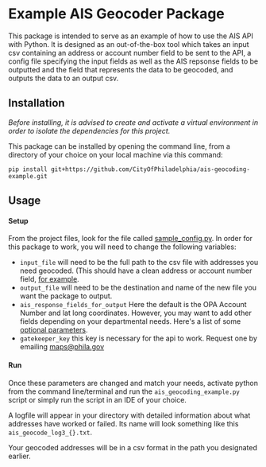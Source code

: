 # Example AIS Geocoder Package
This package is intended to serve as an example of how to use the AIS API with Python. 
It is designed as an out-of-the-box tool which takes an input csv containing an address or account number field to be sent to the API, a config file specifying the input fields as well as the AIS repsonse fields to be outputted and the field that represents the data to be geocoded, and outputs the data to an output csv.

## Installation
_Before installing, it is advised to create and activate a virtual environment in order to isolate the dependencies for this project._

This package can be installed by opening the command line, from a directory of your choice on your local machine via this command: 
 
    pip install git+https://github.com/CityOfPhiladelphia/ais-geocoding-example.git
    

## Usage
#### Setup
From the project files, look for the file called [sample_config.py](sample_config.py). In order for this package to work, you will need to change the following variables: 

- `input_file` will need to be the full path to the csv file with addresses you need geocoded. (This should have a clean address or account number field, [for example](ais_geocoding_example_input.csv).
- `output_file` will need to be the destination and name of the new file you want the package to output.
- `ais_response_fields_for_output` Here the default is the OPA Account Number and lat long coordinates. However, you may want to add other fields depending on your departmental needs. Here's a list of some [optional parameters](https://github.com/CityOfPhiladelphia/ais/blob/master/docs/APIUSAGE.md#ais-feature-types). 
- `gatekeeper_key` this key is necessary for the api to work. Request one by emailing maps@phila.gov 

#### Run
Once these parameters are changed and match your needs, activate python from the command line/terminal and run the `ais_geocoding_example.py` script or simply run the script in an IDE of your choice. 

A logfile will appear in your directory with detailed information about what addresses have worked or failed. Its name will look something like this `ais_geocode_log3_{}.txt`. 

Your geocoded addresses will be in a csv format in the path you designated earlier.  
